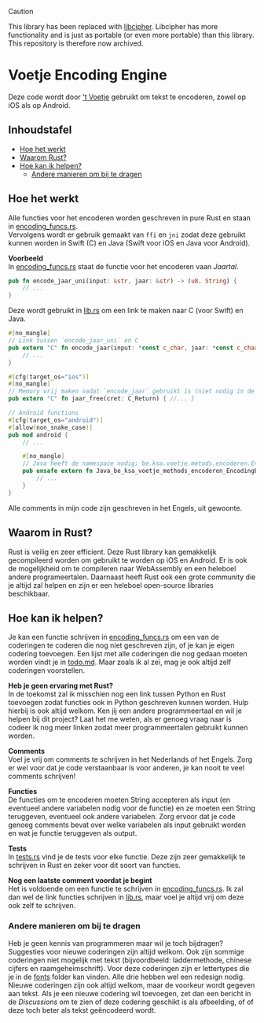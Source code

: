 > [!CAUTION]
> This library has been replaced with [libcipher](https://github.com/Jomy10/libcipher). Libcipher has more functionality and is just as portable
> (or even more portable) than this library. This repository is therefore now archived.

# Voetje Encoding Engine
Deze code wordt door ['t Voetje](https://voetje.jonaseveraert.be) gebruikt om tekst te encoderen, zowel op iOS als op Android.

## Inhoudstafel
- [Hoe het werkt](#hoe-het-werkt)
- [Waarom Rust?](#waarom-in-rust)
- [Hoe kan ik helpen?](#hoe-kan-jij-helpen)
    - [Andere manieren om bij te dragen](#andere-manieren-om-bij-te-dragen)

## Hoe het werkt
Alle functies voor het encoderen worden geschreven in pure Rust en staan in [encoding_funcs.rs](src/encoding_funcs.rs).<br/>
Vervolgens wordt er gebruik gemaakt van `ffi` en `jni` zodat deze gebruikt kunnen worden in Swift (C) en Java (Swift voor iOS en Java voor Android). 

**Voorbeeld**<br/>
In [encoding_funcs.rs](src/encoding_funcs.rs) staat de functie voor het encoderen vaan *Jaartal*.
```Rust
pub fn encode_jaar_uni(input: &str, jaar: &str) -> (u8, String) {
    // ...
}
```

Deze wordt gebruikt in [lib.rs](src/lib.rs) om een link te maken naar C (voor Swift) en Java.
```Rust
#[no_mangle]
// Link tussen `encode_jaar_uni` en C
pub extern "C" fn encode_jaar(input: *const c_char, jaar: *const c_char) -> C_Return {
    // ...
}

#[cfg(target_os="ios")]
#[no_mangle]
// Memory vrij maken nadat `encode_jaar` gebruikt is (niet nodig in de Java functie)
pub extern "C" fn jaar_free(cret: C_Return) { //... }

// Android functions
#[cfg(target_os="android")]
#[allow(non_snake_case)]
pub mod android {
    // ...

    #[no_mangle]
    // Java heeft de namespace nodig; be.ksa.voetje.metods.encoderen.EncodingEngine is waar de referentie naar de functie java_encodeer_jaar zich bevindt
    pub unsafe extern fn Java_be_ksa_voetje_methods_encoderen_EncodingEngine_java_1encodeer_1jaar(env: JNIEnv, _: JClass, java_in: JString, java_jaar: JString) -> jstring {
        // ...
    }
}
```

Alle comments in mijn code zijn geschreven in het Engels, uit gewoonte.

## Waarom in Rust?
Rust is veilig en zeer efficient. Deze Rust library kan gemakkelijk gecompileerd worden om gebruikt te worden op iOS en Android. Er is ook de mogelijkheid om te compileren naar WebAssembly en een heleboel andere programeertalen. Daarnaast heeft Rust ook een grote community die je altijd zal helpen en zijn er een heleboel open-source libraries beschikbaar.

## Hoe kan ik helpen?
Je kan een functie schrijven in [encoding_funcs.rs](src/encoding_funcs.rs) om een van de coderingen te coderen die nog niet geschreven zijn, of je kan je eigen codering toevoegen.
Een lijst met alle coderingen die nog gedaan moeten worden vindt je in [todo.md](src/todo.md). Maar zoals ik al zei, mag je ook altijd zelf coderingen voorstellen.

**Heb je geen ervaring met Rust?**<br/>
In de toekomst zal ik misschien nog een link tussen Python en Rust toevoegen zodat functies ook in Python geschreven kunnen worden. 
Hulp hierbij is ook altijd welkom. 
Ken jij een andere programmeertaal en wil je helpen bij dit project? Laat het me weten, als er genoeg vraag naar is codeer ik nog meer linken zodat meer programmeertalen gebruikt kunnen worden.

**Comments**<br/>
Voel je vrij om comments te schrijven in het Nederlands of het Engels.
Zorg er wel voor dat je code verstaanbaar is voor anderen, je kan nooit te veel comments schrijven!

**Functies**<br/>
De functies om te encoderen moeten String accepteren als input (en eventueel andere variabelen nodig voor de functie) en ze moeten een String teruggeven, eventueel ook andere variabelen. Zorg ervoor dat je code genoeg comments bevat over welke variabelen als input gebruikt worden en wat je functie teruggeven als output.

**Tests**<br/>
In [tests.rs](srs/tests.rs) vind je de tests voor elke functie. Deze zijn zeer gemakkelijk te schrijven in Rust en zeker voor dit soort van functies.

**Nog een laatste comment voordat je begint**<br/>
Het is voldoende om een functie te schrijven in [encoding_funcs.rs](src/encoding_funcs.rs). Ik zal dan wel de link functies schrijven in [lib.rs](src/lib.rs), maar voel je altijd vrij om deze ook zelf te schrijven.

### Andere manieren om bij te dragen
Heb je geen kennis van programmeren maar wil je toch bijdragen? Suggesties voor nieuwe coderingen zijn altijd welkom. Ook zijn sommige coderingen niet mogelijk met tekst (bijvoordbeeld: laddermethode, chinese cijfers en raamgeheimschrift). Voor deze coderingen zijn er lettertypes die je in de [fonts](fonts) folder kan vinden. Alle drie hebben wel een redesign nodig.<br/>
Nieuwe coderingen zijn ook altijd welkom, maar de voorkeur wordt gegeven aan tekst. Als je een nieuwe codering wil toevoegen, zet dan een bericht in de *Discussions* om te zien of deze codering geschikt is als afbeelding, of of deze toch beter als tekst geëncodeerd wordt.
